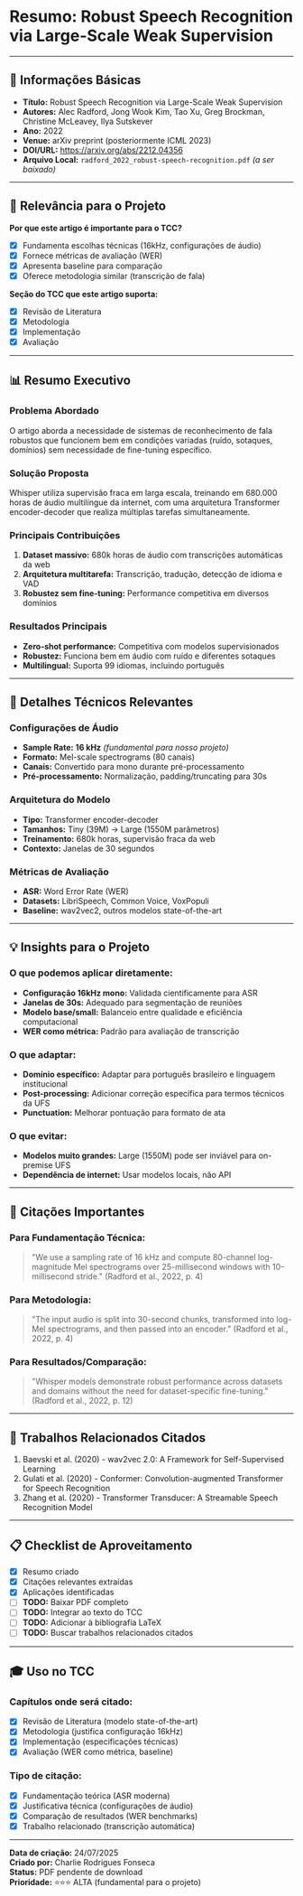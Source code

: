 # Resumo: Robust Speech Recognition via Large-Scale Weak Supervision

---

## 📄 **Informações Básicas**

- **Título:** Robust Speech Recognition via Large-Scale Weak Supervision
- **Autores:** Alec Radford, Jong Wook Kim, Tao Xu, Greg Brockman, Christine McLeavey, Ilya Sutskever
- **Ano:** 2022
- **Venue:** arXiv preprint (posteriormente ICML 2023)
- **DOI/URL:** https://arxiv.org/abs/2212.04356
- **Arquivo Local:** `radford_2022_robust-speech-recognition.pdf` *(a ser baixado)*

---

## 🎯 **Relevância para o Projeto**

**Por que este artigo é importante para o TCC?**
- [x] Fundamenta escolhas técnicas (16kHz, configurações de áudio)
- [x] Fornece métricas de avaliação (WER)
- [x] Apresenta baseline para comparação
- [x] Oferece metodologia similar (transcrição de fala)

**Seção do TCC que este artigo suporta:**
- [x] Revisão de Literatura
- [x] Metodologia  
- [x] Implementação
- [x] Avaliação

---

## 📊 **Resumo Executivo**

### **Problema Abordado**
O artigo aborda a necessidade de sistemas de reconhecimento de fala robustos que funcionem bem em condições variadas (ruído, sotaques, domínios) sem necessidade de fine-tuning específico.

### **Solução Proposta**
Whisper utiliza supervisão fraca em larga escala, treinando em 680.000 horas de áudio multilíngue da internet, com uma arquitetura Transformer encoder-decoder que realiza múltiplas tarefas simultaneamente.

### **Principais Contribuições**
1. **Dataset massivo:** 680k horas de áudio com transcrições automáticas da web
2. **Arquitetura multitarefa:** Transcrição, tradução, detecção de idioma e VAD
3. **Robustez sem fine-tuning:** Performance competitiva em diversos domínios

### **Resultados Principais**
- **Zero-shot performance:** Competitiva com modelos supervisionados
- **Robustez:** Funciona bem em áudio com ruído e diferentes sotaques
- **Multilingual:** Suporta 99 idiomas, incluindo português

---

## 🔧 **Detalhes Técnicos Relevantes**

### **Configurações de Áudio**
- **Sample Rate:** **16 kHz** *(fundamental para nosso projeto)*
- **Formato:** Mel-scale spectrograms (80 canais)
- **Canais:** Convertido para mono durante pré-processamento
- **Pré-processamento:** Normalização, padding/truncating para 30s

### **Arquitetura do Modelo**
- **Tipo:** Transformer encoder-decoder
- **Tamanhos:** Tiny (39M) → Large (1550M parâmetros)
- **Treinamento:** 680k horas, supervisão fraca da web
- **Contexto:** Janelas de 30 segundos

### **Métricas de Avaliação**
- **ASR:** Word Error Rate (WER)
- **Datasets:** LibriSpeech, Common Voice, VoxPopuli
- **Baseline:** wav2vec2, outros modelos state-of-the-art

---

## 💡 **Insights para o Projeto**

### **O que podemos aplicar diretamente:**
- **Configuração 16kHz mono:** Validada cientificamente para ASR
- **Janelas de 30s:** Adequado para segmentação de reuniões
- **Modelo base/small:** Balanceio entre qualidade e eficiência computacional
- **WER como métrica:** Padrão para avaliação de transcrição

### **O que adaptar:**
- **Domínio específico:** Adaptar para português brasileiro e linguagem institucional
- **Post-processing:** Adicionar correção específica para termos técnicos da UFS
- **Punctuation:** Melhorar pontuação para formato de ata

### **O que evitar:**
- **Modelos muito grandes:** Large (1550M) pode ser inviável para on-premise UFS
- **Dependência de internet:** Usar modelos locais, não API

---

## 📝 **Citações Importantes**

### **Para Fundamentação Técnica:**
> "We use a sampling rate of 16 kHz and compute 80-channel log-magnitude Mel spectrograms over 25-millisecond windows with 10-millisecond stride."
> (Radford et al., 2022, p. 4)

### **Para Metodologia:**
> "The input audio is split into 30-second chunks, transformed into log-Mel spectrograms, and then passed into an encoder."
> (Radford et al., 2022, p. 4)

### **Para Resultados/Comparação:**
> "Whisper models demonstrate robust performance across datasets and domains without the need for dataset-specific fine-tuning."
> (Radford et al., 2022, p. 12)

---

## 🔗 **Trabalhos Relacionados Citados**

1. Baevski et al. (2020) - wav2vec 2.0: A Framework for Self-Supervised Learning
2. Gulati et al. (2020) - Conformer: Convolution-augmented Transformer for Speech Recognition  
3. Zhang et al. (2020) - Transformer Transducer: A Streamable Speech Recognition Model

---

## 📋 **Checklist de Aproveitamento**

- [x] Resumo criado
- [x] Citações relevantes extraídas  
- [x] Aplicações identificadas
- [ ] **TODO:** Baixar PDF completo
- [ ] **TODO:** Integrar ao texto do TCC
- [ ] **TODO:** Adicionar à bibliografia LaTeX
- [ ] **TODO:** Buscar trabalhos relacionados citados

---

## 🎓 **Uso no TCC**

### **Capítulos onde será citado:**
- [x] Revisão de Literatura (modelo state-of-the-art)
- [x] Metodologia (justifica configuração 16kHz)
- [x] Implementação (especificações técnicas)
- [x] Avaliação (WER como métrica, baseline)

### **Tipo de citação:**
- [x] Fundamentação teórica (ASR moderna)
- [x] Justificativa técnica (configurações de áudio)
- [x] Comparação de resultados (WER benchmarks)
- [x] Trabalho relacionado (transcrição automática)

---

**Data de criação:** 24/07/2025  
**Criado por:** Charlie Rodrigues Fonseca  
**Status:** PDF pendente de download  
**Prioridade:** ⭐⭐⭐ ALTA (fundamental para o projeto)
